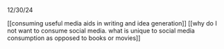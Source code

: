 12/30/24

[[consuming useful media aids in writing and idea generation]]
[[why do I not want to consume social media. what is unique to social media consumption as opposed to books or movies]]